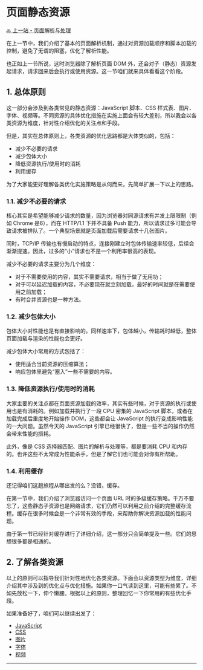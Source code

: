 # 页面静态资源

[🔙 上一站 - 页面解析与处理](../4-parse/README.md)

在上一节中，我们介绍了基本的页面解析机制，通过对资源加载顺序和脚本加载的控制，避免了无谓的阻塞，优化了解析性能。

也正如上一节所说，这时浏览器除了解析页面 DOM 外，还会对子（静态）资源发起请求，请求回来后会执行或使用资源。这一节咱们就来具体看看这个阶段。

## 1. 总体原则

这一部分会涉及到各类常见的静态资源：JavaScript 脚本、CSS 样式表、图片、字体、视频等。不同资源的具体优化措施在实施上面会有较大差别，所以我会以各类资源为维度，针对性介绍优化的关注点和手段。

但是，其实在总体原则上，各类资源的优化思路都是大体类似的，包括：

- 减少不必要的请求
- 减少包体大小
- 降低资源执行/使用时的消耗
- 利用缓存

为了大家能更好理解各类优化实施策略是从何而来，先简单扩展一下以上的思路。

### 1.1. 减少不必要的请求

核心其实是希望能够减少请求的数量，因为浏览器对同源请求有并发上限限制（例如 Chrome 是6），而在 HTTP/1.1 下并不具备 Push 能力，所以请求过多可能会导致请求被排队了。一个典型场景就是页面加载后需要请求十几张图片。

同时，TCP/IP 传输也有慢启动的特点，连接刚建立时包体传输速率较低，后续会渐渐提速。因此，过多的“小”请求也不是一个利用率很高的表现。

减少不必要的请求主要分为几个维度：

- 对于不需要使用的内容，其实不需要请求，相当于做了无用功；
- 对于可以延迟加载的内容，不必要现在就立刻加载，最好的时间就是在需要使用之前加载；
- 有时合并资源也是一种方法。

### 1.2. 减少包体大小

包体大小对性能也是有直接影响的。同样速率下，包体越小，传输耗时越低，整体页面加载与渲染的性能也会更好。

减少包体大小常用的方式包括了：

- 使用适合当前资源的压缩算法；
- 响应包体里避免“塞入”一些不需要的内容。

### 1.3. 降低资源执行/使用时的消耗

大家主要的关注点都在页面资源加载的效率，其实有些时候，对于资源的执行或使用也是有消耗的。例如加载并执行了一段 CPU 密集的 JavaScript 脚本，或者在加载完成后重度地开始操作 DOM，这些都会让 JavaScript 的执行变成影响性能的一大问题。虽然今天的 JavaScript 引擎已经很快了，但是一些不当的操作仍然会带来性能的损耗。

此外，像是 CSS 选择器匹配、图片的解析与处理等，都是要消耗 CPU 和内存的。也许这些不太常成为性能杀手，但是了解它们也可能会对你有所帮助。

### 1.4. 利用缓存

还记得咱们这趟旅程从哪出发的么？没错，缓存。

在第一节中，我们介绍了浏览器访问一个页面 URL 时的多级缓存策略。千万不要忘了，这些静态子资源也是网络请求，它们仍然可以利用之前介绍的完整缓存流程。缓存在很多时候会是一个非常有效的手段，来帮助你解决资源加载的性能问题。

由于第一节已经针对缓存进行了详细介绍，这一部分只会简单提及一些。它们的思想很多都是相通的。

## 2. 了解各类资源

以上的原则可以指导我们针对性地优化各类资源。下面会以资源类型为维度，详细介绍其中涉及到的优化点与优化措施。如果你一口气读到这里，可能有些累了。不如先放松一下，伸个懒腰。根据以上的原则，整理回忆一下你常用的有些优化手段。

如果准备好了，咱们可以继续出发了：

- [JavaScript](./javascript.md)
- [CSS](./css.md)
- [图片](./image.md)
- [字体](./font.md)
- [视频](./video.md)

---
